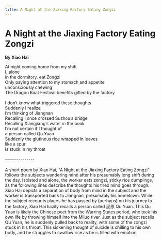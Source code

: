 ```yaml
---
title: A Night at the Jiaxing Factory Eating Zongzi
---
```


# A Night at the Jiaxing Factory Eating Zongzi
**By Xiao Hai**

At night coming home from my shift <br />
I, alone <br />
in the dormitory, eat Zongzi <br />
Only paying attention to my stomach and appetite <br />
unconsciously chewing <br />
The Dragon Boat Festival benefits gifted by the factory <br />
 <br />
I don’t know what triggered these thoughts <br />
Suddenly I realize <br />
I’m thinking of Jiangnan <br />
Recalling I once crossed Suzhou’s bridge <br />
Recalling Xiangjiang’s water in the book <br />
I’m not certain if I thought of <br />
a person called Qu Yuan <br />
Suddenly the glutinous rice wrapped in leaves <br />
like a spur <br />
is stuck in my throat <br />
 <br />
---------------<br />
<br />
A short poem by Xiao Hai, “A Night at the Jiaxing Factory Eating Zongzi” follows the subjects wandering mind after his presumably long shift during the day. Isolated and alone, the worker eats zongzi, sticky rice dumplings, as the following lines describe the thoughts his tired mind goes through. Xiao Hai depicts a separation of body from mind in the subject and the worker is transported back to Jiangnan, presumably his hometown. While the subject recounts places he has passed by (perhaps) on his journey to the factory, Xiao Hai hazily recalls a person called 屈原 Qu Yuan. This Qu Yuan is likely the Chinese poet from the Warring States period, who took his own life by throwing himself into the Miluo river. Just as the subject recalls Qu Yuan, he is suddenly pulled back to reality, with some of the zongzi stuck in his throat. This sickening thought of suicide is chilling to his own body, and he struggles to swallow rice as he is filled with emotion